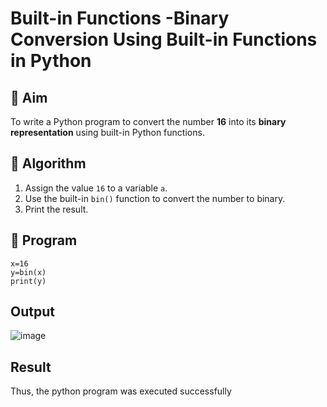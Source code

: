 # Built-in Functions -Binary Conversion Using Built-in Functions in Python

## 🎯 Aim
To write a Python program to convert the number **16** into its **binary representation** using built-in Python functions.

## 🧠 Algorithm
1. Assign the value `16` to a variable `a`.
2. Use the built-in `bin()` function to convert the number to binary.
3. Print the result.

## 🧾 Program

    x=16
    y=bin(x)
    print(y)
    
## Output

![image](https://github.com/user-attachments/assets/4017da6d-99a0-4d8f-a567-1009b10d4888)


## Result

Thus, the python program was executed successfully
